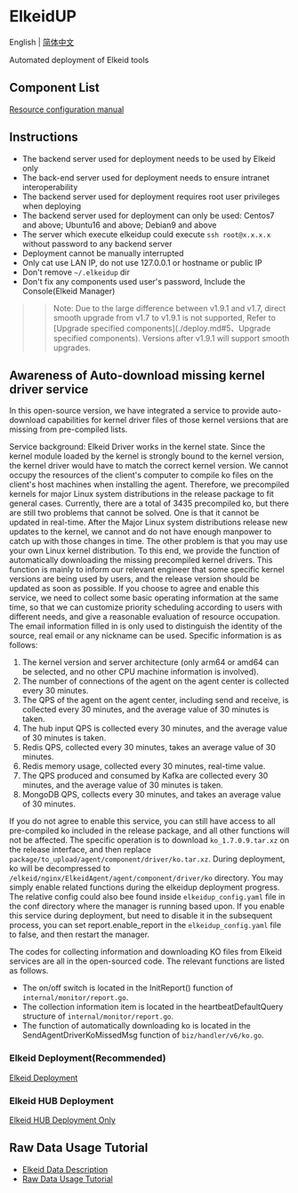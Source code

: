 # ElkeidUP

English | [简体中文](README-zh_CN.md)

Automated deployment of Elkeid tools

## Component List
[Resource configuration manual](./configuration.md)

## Instructions

* The backend server used for deployment needs to be used by Elkeid only
* The back-end server used for deployment needs to ensure intranet interoperability
* The backend server used for deployment requires root user privileges when deploying
* The backend server used for deployment can only be used: Centos7 and above; Ubuntu16 and above; Debian9 and above
* The server which execute elkeidup could execute `ssh root@x.x.x.x` without password to any backend server
* Deployment cannot be manually interrupted
* Only cat use LAN IP, do not use 127.0.0.1 or hostname or public IP
* Don't remove `~/.elkeidup` dir
* Don't fix any components used user's password, Include the Console(Elkeid Manager)

> > Note: Due to the large difference between v1.9.1 and v1.7, direct smooth upgrade from v1.7 to v1.9.1 is not supported,  Refer to [Upgrade specified components](./deploy.md#5、Upgrade specified components). Versions after v1.9.1 will support smooth upgrades.

## Awareness of Auto-download missing kernel driver service

In this open-source version, we have integrated a service to provide auto-download capabilities for kernel driver files of those kernel versions that are missing from pre-compiled lists.

Service background: Elkeid Driver works in the kernel state. Since the kernel module loaded by the kernel is strongly bound to the kernel version, the kernel driver would have to match the correct kernel version. We cannot occupy the resources of the client's computer to compile ko files on the client's host machines when installing the agent. Therefore, we precompiled kernels for major Linux system distributions  in the release package to fit general cases. Currently, there are a total of 3435 precompiled ko, but there are still two problems that cannot be solved. One is that it cannot be updated in real-time. After the Major Linux system distributions release new updates to the kernel, we cannot and do not have enough manpower to catch up with those changes in time. The other problem is that you may use your own Linux kernel distribution. To this end, we provide the function of automatically downloading the missing precompiled kernel drivers. This function is mainly to inform our relevant engineer that some specific kernel versions are being used by users, and the release version should be updated as soon as possible.
If you choose to agree and enable this service, we need to collect some basic operating information at the same time, so that we can customize priority scheduling according to users with different needs, and give a reasonable evaluation of resource occupation. The email information filled in is only used to distinguish the identity of the source, real email or any nickname can be used. Specific information is as follows:

1. The kernel version and server architecture (only arm64 or amd64 can be selected, and no other CPU machine information is involved).
2. The number of connections of the agent on the agent center is collected every 30 minutes.
3. The QPS of the agent on the agent center, including send and receive, is collected every 30 minutes, and the average value of 30 minutes is taken.
4. The hub input QPS is collected every 30 minutes, and the average value of 30 minutes is taken.
5. Redis QPS, collected every 30 minutes, takes an average value of 30 minutes.
6. Redis memory usage, collected every 30 minutes, real-time value.
7. The QPS produced and consumed by Kafka are collected every 30 minutes, and the average value of 30 minutes is taken.
8. MongoDB QPS, collects every 30 minutes, and takes an average value of 30 minutes.

If you do not agree to enable this service, you can still have access to all pre-compiled ko included in the release package, and all other functions will not be affected.
The specific operation is to download `ko_1.7.0.9.tar.xz` on the release interface, and then replace `package/to_upload/agent/component/driver/ko.tar.xz`. During deployment, ko will be decompressed to `/elkeid/nginx/ElkeidAgent/agent/component/driver/ko` directory.
You may simply enable related functions during the elkeidup deployment progress. The relative config could also bee found inside `elkeidup_config.yaml` file in the conf directory where the manager is running based upon. If you enable this service during deployment, but need to disable it in the subsequent process, you can set report.enable_report in the `elkeidup_config.yaml` file to false, and then restart the manager.

The codes for collecting information and downloading KO files from Elkeid services are all in the open-sourced code. The relevant functions are listed as follows.
- The on/off switch is located in the InitReport() function of `internal/monitor/report.go`.
- The collection information item is located in the heartbeatDefaultQuery structure of `internal/monitor/report.go`.
- The function of automatically downloading ko is located in the SendAgentDriverKoMissedMsg function of `biz/handler/v6/ko.go`.


### Elkeid Deployment(Recommended)
[Elkeid Deployment](./deploy.md)

### Elkeid HUB Deployment
[Elkeid HUB Deployment Only](./deploy_hub.md)

## Raw Data Usage Tutorial
- [Elkeid Data Description](../server/docs/ElkeidData.xlsx)
- [Raw Data Usage Tutorial](raw_data_usage_tutorial/raw_data_usage_tutorial-zh_CN.md)

